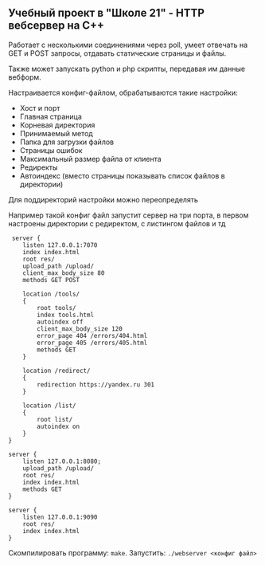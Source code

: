 ## Учебный проект в "Школе 21" - HTTP вебсервер на C++

Работает с несколькими соединениями через poll, умеет отвечать на GET и POST запросы, отдавать статические страницы и файлы.

Также может запускать python и php скрипты, передавая им данные вебформ.

Настраивается конфиг-файлом, обрабатываются такие настройки:
- Хост и порт
- Главная страница
- Корневая директория
- Принимаемый метод
- Папка для загрузки файлов
- Страницы ошибок
- Максимальный размер файла от клиента
- Редиректы
- Автоиндекс (вместо страницы показывать список файлов в директории)

Для поддиректорий настройки можно переопределять

Например такой конфиг файл запустит сервер на три порта, в первом настроены директории с редиректом, с листингом файлов и тд

```
 server {
	listen 127.0.0.1:7070
	index index.html
	root res/
	upload_path /upload/
	client_max_body_size 80
	methods GET POST
	
	location /tools/
	{
		root tools/
		index tools.html
		autoindex off
		client_max_body_size 120
		error_page 404 /errors/404.html
		error_page 405 /errors/405.html
		methods GET
	}

	location /redirect/
	{
		redirection https://yandex.ru 301
	}

	location /list/
	{
		root list/
		autoindex on
	}
}

server {
	listen 127.0.0.1:8080;
	upload_path /upload/
	root res/
	index index.html
	methods GET
}

server {
	listen 127.0.0.1:9090
	root res/
	index index.html
}
```

Скомпилировать программу: `make`. Запустить: `./webserver <конфиг файл>`

